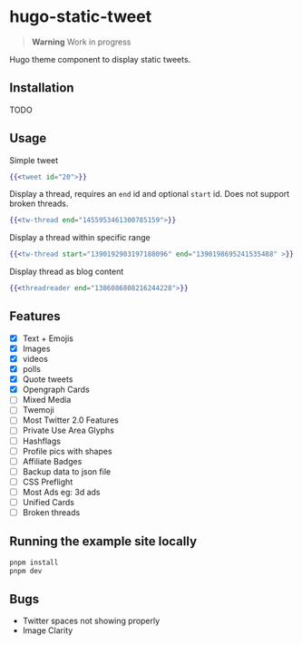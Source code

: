 # hugo-static-tweet

> **Warning** Work in progress

Hugo theme component to display static tweets. 

## Installation
TODO

## Usage

Simple tweet
```handlebars
{{<tweet id="20">}}
```
Display a thread, requires an `end` id and optional `start` id. Does not support broken threads.
```handlebars
{{<tw-thread end="1455953461300785159">}}
```


Display a thread within specific range
```handlebars
{{<tw-thread start="1390192903197188096" end="1390198695241535488" >}}
```

Display thread as blog content

```handlebars
{{<threadreader end="1386086808216244228">}}
```
## Features

- [x] Text + Emojis
- [x] Images
- [x] videos
- [x] polls
- [x] Quote tweets
- [x] Opengraph Cards
- [ ] Mixed Media
- [ ] Twemoji
- [ ] Most Twitter 2.0 Features
- [ ] Private Use Area Glyphs
- [ ] Hashflags
- [ ] Profile pics with shapes
- [ ] Affiliate Badges
- [ ] Backup data to json file
- [ ] CSS Preflight 
- [ ] Most Ads eg: 3d ads
- [ ] Unified Cards
- [ ] Broken threads

## Running the example site locally

```sh
pnpm install
pnpm dev
```

## Bugs
- Twitter spaces not showing properly
- Image Clarity